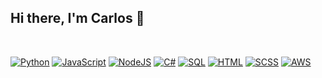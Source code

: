 ## Hi there, I'm Carlos 👋
<br>

[![Python](https://img.shields.io/badge/-Python-3776AB?style=for-the-badge&logo=python&logoColor=white&style=flat)](https://www.python.org/)
[![JavaScript](https://img.shields.io/badge/JavaScript-FFCA28?logo=javascript&logoColor=white&style=flat)](https://developer.mozilla.org/en-US/docs/Web/JavaScript)
[![NodeJS](https://img.shields.io/badge/NodeJS-339933?logo=node.js&logoColor=white&style=flat)](https://nodejs.org/en/)
[![C#](https://img.shields.io/badge/C%23-239120?logo=c-sharp&logoColor=white&style=flat)](https://docs.microsoft.com/en-us/dotnet/csharp/)
[![SQL](https://img.shields.io/badge/SQL-CC2927?logo=microsoft+sql+server&logoColor=white&style=flat)](https://www.microsoft.com/en-us/sql-server/sql-server-2019)
[![HTML](https://img.shields.io/badge/HTML-E34F26?logo=html5&logoColor=white&style=flat)](https://developer.mozilla.org/en-US/docs/Web/HTML)
[![SCSS](https://img.shields.io/badge/SCSS-CC6699?logo=sass&logoColor=white&style=flat)](https://sass-lang.com/)
[![AWS](https://img.shields.io/badge/AWS-232F3E?logo=amazon+aws&logoColor=white&style=flat)](https://aws.amazon.com/)
